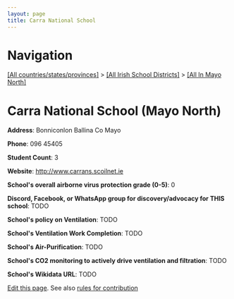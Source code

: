 ```yaml
---
layout: page
title: Carra National School
---
```

# Navigation

[[All countries/states/provinces]](../../..) > [[All Irish School Districts]](../..) > [[All In Mayo North]](..)

# Carra National School (Mayo North)

**Address**: Bonniconlon Ballina Co Mayo

**Phone**: 096 45405

**Student Count**: 3

**Website**: <http://www.carrans.scoilnet.ie>

**School's overall airborne virus protection grade (0-5)**: 0

**Discord, Facebook, or WhatsApp group for discovery/advocacy for THIS school**: TODO

**School's policy on Ventilation**: TODO

**School's Ventilation Work Completion**: TODO

**School's Air-Purification**: TODO

**School's CO2 monitoring to actively drive ventilation and filtration**: TODO

**School's Wikidata URL**: TODO


[Edit this page](https://github.com/ventilate-schools/Ireland/edit/main/./Mayo_North/Carra_National_School.md). See also [rules for contribution](../../../contribution-rules/)
